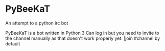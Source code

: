 # PyBeeKaT
An attempt to a python irc bot

PyBeeKaT is a bot written in Python 3
Can log in but you need to invite to the channel manually as that doesn't work properly yet. |join #channel  by default